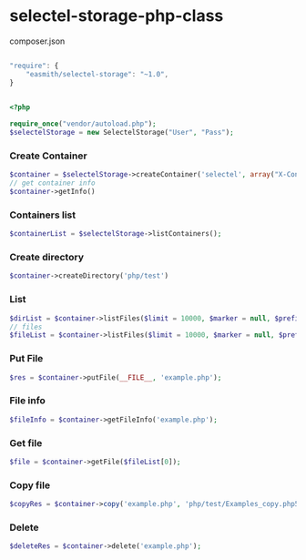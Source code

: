 selectel-storage-php-class
==========================

composer.json

```js

"require": {
    "easmith/selectel-storage": "~1.0",
}

```

```php

<?php
    
require_once("vendor/autoload.php");
$selectelStorage = new SelectelStorage("User", "Pass");

```

### Create Container 
```php
$container = $selectelStorage->createContainer('selectel', array("X-Container-Meta-Type: public"));
// get container info
$container->getInfo()
```

### Containers list
```php
$containerList = $selectelStorage->listContainers();
```

### Create directory
```php
$container->createDirectory('php/test')
```

### List
```php
$dirList = $container->listFiles($limit = 10000, $marker = null, $prefix = null, $path = "");
// files
$fileList = $container->listFiles($limit = 10000, $marker = null, $prefix = null, $path = 'php/');
```

### Put File
```php
$res = $container->putFile(__FILE__, 'example.php');
```

### File info
```php
$fileInfo = $container->getFileInfo('example.php');
```

### Get file
```php
$file = $container->getFile($fileList[0]);
```

### Copy file
```php
$copyRes = $container->copy('example.php', 'php/test/Examples_copy.php5');
```

### Delete
```php
$deleteRes = $container->delete('example.php');
```